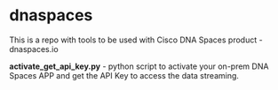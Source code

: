 # dnaspaces

This is a repo with tools to be used with Cisco DNA Spaces product - dnaspaces.io

**activate_get_api_key.py** -  python script to activate your on-prem DNA Spaces APP and get the API Key to access the data streaming.

